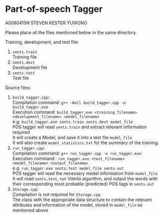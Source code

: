 Part-of-speech Tagger
================================
A0080415N STEVEN KESTER YUWONO

Please place all the files mentioned below in the same directory.  

Training, development, and test file:  
1. `sents.train`  
    Training file  
2. `sents.devt`  
    Development file  
3. `sents.test`  
    Test file  

Source files:  
1. `build_tagger.cpp`:  
    Compilation command: `g++ -Wall build_tagger.cpp -o build_tagger.exe`  
    Execution command: `build_tagger.exe <training_filename> <development_filename> <model_filename>`  
    e.g. `build_tagger.exe sents.train sents.devt model_file`  
    POS tagger will read `sents.train` and extract relevant information required  
    It will create a Model, and save it into a text file `model_file`  
    It will also create `model_statistics.txt` for the summary of the training.  
2. `run_tagger.cpp`:  
    Compilation command: `g++ run_tagger.cpp -o run_tagger.exe`  
    Execution command : `run_tagger.exe <test_filename> <model_filename> <output_filename>`  
    e.g. `run_tagger.exe sents.test model_file sents.out`  
    POS tagger will read the necessary model information from `model_file`  
    It will read `sents.test`, run Viterbi algorithm, and output the words with their corresponding most probable (predicted) POS tags in `sents.out`  
3. `Storage.cpp`:  
    Compilation is not required for `Storage.cpp`  
    The class with the appropriate data structure to contain the relevant attributes and information of the model, stored in `model_file` as mentioned above  